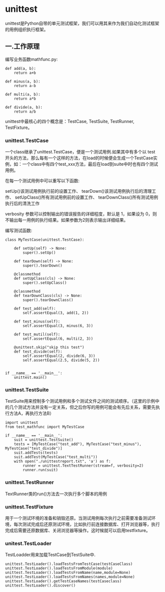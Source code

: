 

# unittest

unittest是Python自带的单元测试框架，我们可以用其来作为我们自动化测试框架的用例组织执行框架。

## 一.工作原理

编写业务函数mathfunc.py:

```
def add(a, b):
    return a+b

def minus(a, b):
    return a-b

def multi(a, b):
    return a*b

def divide(a, b):
    return a/b
```

unittest中最核心的四个概念是：TestCase, TestSuite, TestRunner, TestFixture。

### unittest.TestCase

一个class继承了unittest.TestCase，便是一个测试用例.如果其中有多个以 test 开头的方法，那么每有一个这样的方法，在load的时候便会生成一个TestCase实例，如：一个class中有四个test_xxx方法，最后在load到suite中时也有四个测试用例。

在每一个测试用例中可以重写以下函数:

setUp()该测试用例执行前的设置工作、
tearDown()该测试用例执行后的清理工作、
setUpClass()所有测试用例前的设置工作、
tearDownClass()所有测试用例执行后的清洗工作

verbosity 参数可以控制输出的错误报告的详细程度，默认是 1，如果设为 0，则不输出每一用例的执行结果。如果参数为2则表示输出详细结果。

编写测试函数:

```
class MyTestCase(unittest.TestCase):

    def setUp(self) -> None:
        super().setUp()

    def tearDown(self) -> None:
        super().tearDown()

    @classmethod
    def setUpClass(cls) -> None:
        super().setUpClass()

    @classmethod
    def tearDownClass(cls) -> None:
        super().tearDownClass()

    def test_add(self):
        self.assertEqual(3, add(1, 2))

    def test_minus(self):
        self.assertEqual(3, minus(6, 3))

    def test_mutil(self):
        self.assertEqual(6, multi(2, 3))

    @unittest.skip("skip this test")
    def test_divide(self):
        self.assertEqual(2, divide(6, 3))
        self.assertEqual(2.5, divide(5, 2))


if __name__ == '__main__':
    unittest.main()
```

### unittest.TestSuite

TestSuite用来控制多个测试用例和多个测试文件之间的测试顺序。（这里的示例中的几个测试方法并没有一定关系，但之后你写的用例可能会有先后关系，需要先执行方法A，再执行方法B）

```
import unittest
from test_mathfunc import MyTestCase

if __name__ == '__main__':
    suit = unittest.TestSuite()
    tests = [MyTestCase("test_add"), MyTestCase("test_minus"), MyTestCase("test_divide")]
    suit.addTests(tests)
    suit.addTest(MyTestCase("test_multi"))
    with open("./unittestreport.txt", 'a') as f:
        runner = unittest.TextTestRunner(stream=f, verbosity=2)
        runner.run(suit)
```

### unittest.TestRunner

TextRunner类的run()方法去一次执行多个脚本的用例

### unittest.TestFixture

用于一个测试环境的准备和销毁还原。当测试用例每次执行之前需要准备测试环境，每次测试完成后还原测试环境，比如执行前连接数据库、打开浏览器等，执行完成后需要还原数据库、关闭浏览器等操作。这时候就可以启用testfixture。

### unitest.TestLoader

TestLoadder用来加载TestCase到TestSuite中.

```
unittest.TestLoader().loadTestsFromTestCase(testCaseClass)
unittest.TestLoader().loadTestsFromModule(module)
unittest.TestLoader().loadTestsFromName(name,module=None)
unittest.TestLoader().loadTestsFromNames(names,module=None)
unittest.TestLoader().getTestCaseNames(testCaseclass)
unittest.TestLoader().discover()
```

